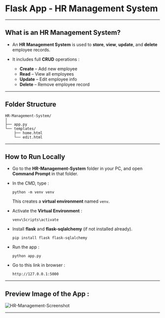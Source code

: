# Flask App - HR Management System
---
## What is an HR Management System?
- An **HR Management System** is used to **store**, **view**, **update**, and **delete** employee records.
- It includes full **CRUD** operations :

   - **Create** – Add new employee
  - **Read** – View all employees
  - **Update** – Edit employee info
  - **Delete** – Remove employee record
---
## Folder Structure
```
HR-Management-System/
│
├── app.py  
└── templates/
    ├── home.html  
    └── edit.html
```
---
## How to Run Locally
- Go to the **HR-Management-System** folder in your PC, and open **Command Prompt** in that folder.

- In the CMD, type :
  ```
  python -m venv venv  
  ```
  This creates a **virtual environment** named `venv`.

- Activate the **Virtual Environment** :
  ```
  venv\Scripts\activate
  ```
- Install **flask** and **flask-sqlalchemy** (if not installed already).
  ```
  pip install flask flask-sqlalchemy
  ```
- Run the app :
  ```
  python app.py
  ```
- Go to this link in browser :
  ```
  http://127.0.0.1:5000
  ```
---
## Preview Image of the App : 
![HR-Management-Screenshot](https://github.com/user-attachments/assets/3a02792a-831c-4454-87cf-d4cc1d175e87)

---
